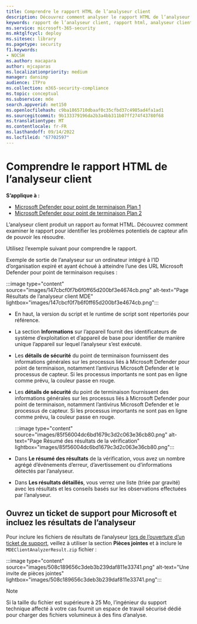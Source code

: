 ```yaml
---
title: Comprendre le rapport HTML de l’analyseur client
description: Découvrez comment analyser le rapport HTML de l’analyseur client Microsoft Defender pour point de terminaison
keywords: rapport de l’analyseur client, rapport html, analyseur client
ms.service: microsoft-365-security
ms.mktglfcycl: deploy
ms.sitesec: library
ms.pagetype: security
f1.keywords:
- NOCSH
ms.author: macapara
author: mjcaparas
ms.localizationpriority: medium
manager: dansimp
audience: ITPro
ms.collection: m365-security-compliance
ms.topic: conceptual
ms.subservice: mde
search.appverid: met150
ms.openlocfilehash: c9ba1865710dbaaf0c35cfbd37c4985ad4fa1ad1
ms.sourcegitcommit: 9b133379196da2b3a4bb311b07ff274f43780f68
ms.translationtype: MT
ms.contentlocale: fr-FR
ms.lasthandoff: 09/14/2022
ms.locfileid: "67702597"
---
```

# <a name="understand-the-client-analyzer-html-report"></a>Comprendre le rapport HTML de l’analyseur client

**S’applique à :**
- [Microsoft Defender pour point de terminaison Plan 1](https://go.microsoft.com/fwlink/?linkid=2154037)
- [Microsoft Defender pour point de terminaison Plan 2](https://go.microsoft.com/fwlink/?linkid=2154037)

L’analyseur client produit un rapport au format HTML. Découvrez comment examiner le rapport pour identifier les problèmes potentiels de capteur afin de pouvoir les résoudre.

Utilisez l’exemple suivant pour comprendre le rapport.

 Exemple de sortie de l’analyseur sur un ordinateur intégré à l’ID d’organisation expiré et ayant échoué à atteindre l’une des URL Microsoft Defender pour point de terminaison requises :

:::image type="content" source="images/147cbcf0f7b6f0ff65d200bf3e4674cb.png" alt-text="Page Résultats de l’analyseur client MDE" lightbox="images/147cbcf0f7b6f0ff65d200bf3e4674cb.png":::

- En haut, la version du script et le runtime de script sont répertoriés pour référence.
- La section **Informations** sur l’appareil fournit des identificateurs de système d’exploitation et d’appareil de base pour identifier de manière unique l’appareil sur lequel l’analyseur s’est exécuté.
- Les **détails de sécurité** du point de terminaison fournissent des informations générales sur les processus liés à Microsoft Defender pour point de terminaison, notamment l’antivirus Microsoft Defender et le processus de capteur. Si les processus importants ne sont pas en ligne comme prévu, la couleur passe en rouge.
  
-   Les **détails de sécurité** du point de terminaison fournissent des informations générales sur les processus liés à Microsoft Defender pour point de terminaison, notamment l’antivirus Microsoft Defender et le processus de capteur. Si les processus importants ne sont pas en ligne comme prévu, la couleur passe en rouge.

    :::image type="content" source="images/85f56004dc6bd1679c3d2c063e36cb80.png" alt-text="Page Résumé des résultats de la vérification" lightbox="images/85f56004dc6bd1679c3d2c063e36cb80.png":::

-   Dans **Le résumé des résultats** de la vérification, vous avez un nombre agrégé d’événements d’erreur, d’avertissement ou d’informations détectés par l’analyseur.

-   Dans **Les résultats détaillés**, vous verrez une liste (triée par gravité) avec les résultats et les conseils basés sur les observations effectuées par l’analyseur.

## <a name="open-a-support-ticket-to-microsoft-and-include-the-analyzer-results"></a>Ouvrez un ticket de support pour Microsoft et incluez les résultats de l’analyseur

Pour inclure les fichiers de résultats de l’analyseur [lors de l’ouverture d’un ticket de support](contact-support.md#open-a-service-request), veillez à utiliser la section **Pièces jointes** et à inclure le `MDEClientAnalyzerResult.zip` fichier :

:::image type="content" source="images/508c189656c3deb3b239daf811e33741.png" alt-text="Une invite de pièces jointes" lightbox="images/508c189656c3deb3b239daf811e33741.png":::

> [!NOTE]
> Si la taille du fichier est supérieure à 25 Mo, l’ingénieur du support technique affecté à votre cas fournit un espace de travail sécurisé dédié pour charger des fichiers volumineux à des fins d’analyse.
